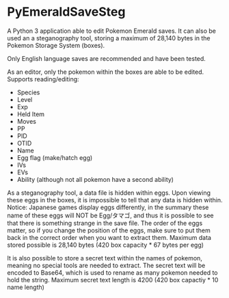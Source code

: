 # PyEmeraldSaveSteg

A Python 3 application able to edit Pokemon Emerald saves.
It can also be used an a steganography tool, storing a maximum of 28,140 bytes in the Pokemon Storage System (boxes).

Only English language saves are recommended and have been tested.

As an editor, only the pokemon within the boxes are able to be edited.
Supports reading/editing:
* Species
* Level
* Exp
* Held Item
* Moves
* PP
* PID
* OTID
* Name
* Egg flag (make/hatch egg)
* IVs
* EVs
* Ability (although not all pokemon have a second ability)

As a steganography tool, a data file is hidden within eggs.
Upon viewing these eggs in the boxes, it is impossible to tell that any data is hidden within.
Notice: Japanese games display eggs differently, in the summary these name of these eggs will NOT be Egg/タマゴ, and thus it is possible to see that there is something strange in the save file.
The order of the eggs matter, so if you change the position of the eggs, make sure to put them back in the correct order when you want to extract them.
Maximum data stored possible is 28,140 bytes (420 box capacity * 67 bytes per egg)

It is also possible to store a secret text within the names of pokemon, meaning no special tools are needed to extract.
The secret text will be encoded to Base64, which is used to rename as many pokemon needed to hold the string.
Maximum secret text length is 4200 (420 box capactiy * 10 name length)
